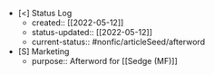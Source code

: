 - [<] Status Log
	- created:: [[2022-05-12]]
	- status-updated:: [[2022-05-12]]
	- current-status:: #nonfic/articleSeed/afterword 
- [S] Marketing
	- purpose:: Afterword for [[Sedge (MF)]]